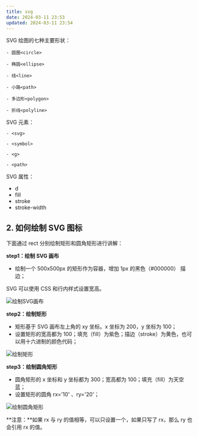 ```yaml
---
title: svg
date: 2024-03-11 23:53
updated: 2024-03-11 23:54
---
```


SVG 绘图的七种主要形状：

```
- 圆圈<circle>

- 椭圆<ellipse>

- 线<line>

- 小路<path>

- 多边形<polygon>

- 折线<polyline>
```

SVG 元素：

```
- <svg>

- <symbol>

- <g>

- <path>
```

SVG 属性：

- d
- fill
- stroke
- stroke-width

## **2. 如何绘制 SVG 图标**

下面通过 rect 分别绘制矩形和圆角矩形进行讲解：

**step1：绘制 SVG 画布**

- 绘制一个 500x500px 的矩形作为容器，增加 1px 的黑色（#000000） 描边；

SVG 可以使用 CSS 和行内样式设置宽高。

![绘制SVG画布](https://cms.pixso.cn/images/designskills/2022/sixskills/svgtubiao02.png)

**step2：绘制矩形**

- 矩形基于 SVG 画布左上角的 xy 坐标。x 坐标为 200，y 坐标为 100；
- 设置矩形的宽高都为 100；填充（fill）为紫色；描边（stroke）为黄色，也可以用十六进制的颜色代码；

![绘制矩形](https://cms.pixso.cn/images/designskills/2022/sixskills/svgtubiao03.png)

**step3：绘制圆角矩形**

- 圆角矩形的 x 坐标和 y 坐标都为 300；宽高都为 100；填充（fill）为天空蓝；
- 设置矩形的圆角 rx='10' 、ry='20'；

![绘制圆角矩形](https://cms.pixso.cn/images/designskills/2022/sixskills/svgtubiao04.png)

**注意：**如果 rx 与 ry 的值相等，可以只设置一个，如果只写了 rx，那么 ry 也会引用 rx 的值。
